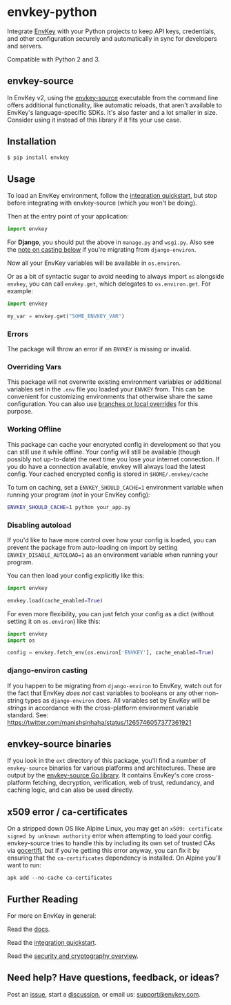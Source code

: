 # envkey-python

Integrate [EnvKey](https://www.envkey.com) with your Python projects to keep API keys, credentials, and other configuration securely and automatically in sync for developers and servers.

Compatible with Python 2 and 3.

## envkey-source

In EnvKey v2, using the [envkey-source](https://docs-v2.envkey.com/docs/envkey-source) executable from the command line offers additional functionality, like automatic reloads, that aren't available to EnvKey's language-specific SDKs. It's also faster and a lot smaller in size. Consider using it instead of this library if it fits your use case.

## Installation

```bash
$ pip install envkey
```

## Usage

To load an EnvKey environment, follow the [integration quickstart](https://docs-v2.envkey.com/docs/integration-quickstart), but stop before integrating with envkey-source (which you won't be doing).

Then at the entry point of your application:

```python
import envkey
```

For **Django**, you should put the above in `manage.py` and `wsgi.py`. Also see the [note on casting below](#django-environ-casting) if you're migrating from `django-environ`.

Now all your EnvKey variables will be available in `os.environ`.

Or as a bit of syntactic sugar to avoid needing to always import `os` alongside `envkey`, you can call `envkey.get`, which delegates to `os.environ.get`. For example:

```python
import envkey

my_var = envkey.get("SOME_ENVKEY_VAR")

```

### Errors

The package will throw an error if an `ENVKEY` is missing or invalid.

### Overriding Vars

This package will not overwrite existing environment variables or additional variables set in the `.env` file you loaded your `ENVKEY` from. This can be convenient for customizing environments that otherwise share the same configuration. You can also use [branches or local overrides](https://docs-v2.envkey.com/docs/branches-and-local-overrides) for this purpose.

### Working Offline

This package can cache your encrypted config in development so that you can still use it while offline. Your config will still be available (though possibly not up-to-date) the next time you lose your internet connection. If you do have a connection available, envkey will always load the latest config. Your cached encrypted config is stored in `$HOME/.envkey/cache`

To turn on caching, set a `ENVKEY_SHOULD_CACHE=1` environment variable when running your program (_not_ in your EnvKey config):

```bash
ENVKEY_SHOULD_CACHE=1 python your_app.py
```

### Disabling autoload

If you'd like to have more control over how your config is loaded, you can prevent the package from auto-loading on import by setting `ENVKEY_DISABLE_AUTOLOAD=1` as an environment variable when running your program.

You can then load your config explicitly like this:

```python
import envkey

envkey.load(cache_enabled=True)
```

For even more flexibility, you can just fetch your config as a dict (without setting it on `os.environ`) like this:

```python
import envkey
import os

config = envkey.fetch_env(os.environ['ENVKEY'], cache_enabled=True)
```

### django-environ casting

If you happen to be migrating from `django-environ` to EnvKey, watch out for the fact that EnvKey _does not_ cast variables to booleans or any other non-string types as `django-environ` does. All variables set by EnvKey will be _strings_ in accordance with the cross-platform environment variable standard. See: https://twitter.com/manishsinhaha/status/1265746057377361921

## envkey-source binaries

If you look in the `ext` directory of this package, you'll find a number of `envkey-source` binaries for various platforms and architectures. These are output by the [envkey-source Go library](https://github.com/envkey/envkey/public/sdks/envkey-source). It contains EnvKey's core cross-platform fetching, decryption, verification, web of trust, redundancy, and caching logic, and can also be used directly.

## x509 error / ca-certificates

On a stripped down OS like Alpine Linux, you may get an `x509: certificate signed by unknown authority` error when attempting to load your config. envkey-source tries to handle this by including its own set of trusted CAs via [gocertifi](https://github.com/certifi/gocertifi), but if you're getting this error anyway, you can fix it by ensuring that the `ca-certificates` dependency is installed. On Alpine you'll want to run:

```
apk add --no-cache ca-certificates
```

## Further Reading

For more on EnvKey in general:

Read the [docs](https://docs-v2.envkey.com).

Read the [integration quickstart](https://docs-v2.envkey.com/docs/integration-quickstart.html).

Read the [security and cryptography overview](https://docs-v2.envkey.com/docs/security).

## Need help? Have questions, feedback, or ideas?

Post an [issue](https://github.com/envkey/envkey/issues), start a [discussion](https://github.com/envkey/envkey/dicussions), or email us: [support@envkey.com](mailto:support@envkey.com).

